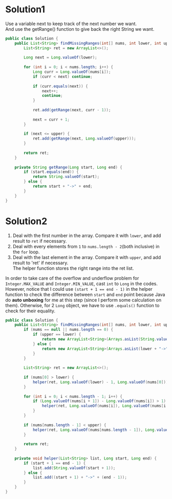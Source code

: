 # Solution1

Use a variable next to keep track of the next number we want.    
And use the getRange() function to give back the right String we want. 

```Java
public class Solution {
    public List<String> findMissingRanges(int[] nums, int lower, int upper) {
        List<String> ret = new ArrayList<>();
        
        Long next = Long.valueOf(lower);
        
        for (int i = 0; i < nums.length; i++) {
            Long curr = Long.valueOf(nums[i]);
            if (curr < next) continue;
            
            if (curr.equals(next)) {
                next++;
                continue;
            }
            
            ret.add(getRange(next, curr - 1));
            
            next = curr + 1;
        }
        
        if (next <= upper) {
            ret.add(getRange(next, Long.valueOf(upper)));
        }
        
        return ret;
    }
    
    private String getRange(Long start, Long end) {
        if (start.equals(end)) {
            return String.valueOf(start);
        } else {
            return start + "->" + end;
        }
    }
}
```

# Solution2

1. Deal with the first number in the array. Compare it with `lower`, and add result to `ret` if necessary.   
2. Deal with every elements from `1` to `nums.length - 2`(both inclusive) in the `for` loop.   
3. Deal with the last element in the array. Compare it with `upper`, and add result to 'ret' if necessary.   
The helper function stores the right range into the ret list.   

In order to take care of the overflow and underflow problem for `Integer.MAX_VALUE` and `Integer.MIN_VALUE`, cast `int` to `Long` in the codes. 
However, notice that I could use `(start + 1 == end - 1)` in the helper function to check the difference between `start` and `end` point because Java do __auto unboxing__ for me at this step (since I perform some calculation on them). 
Otherwise, for 2 `Long` object, we have to use `.equals()` function to check for their equality. 

```Java
public class Solution {
    public List<String> findMissingRanges(int[] nums, int lower, int upper) {
        if (nums == null || nums.length == 0) {
            if (upper == lower) {
                return new ArrayList<String>(Arrays.asList(String.valueOf(lower)));
            } else {
                return new ArrayList<String>(Arrays.asList(lower + "->" + upper));
            }
        }
        
        List<String> ret = new ArrayList<>();
        
        if (nums[0] > lower) {
            helper(ret, Long.valueOf(lower) - 1, Long.valueOf(nums[0]));
        }
        
        for (int i = 0; i < nums.length - 1; i++) {
            if (Long.valueOf(nums[i + 1]) - Long.valueOf(nums[i]) > 1) {
                helper(ret, Long.valueOf(nums[i]), Long.valueOf(nums[i + 1]));
            }
        }
        
        if (nums[nums.length - 1] < upper) {
            helper(ret, Long.valueOf(nums[nums.length - 1]), Long.valueOf(upper) + 1);
        }
        
        return ret;
    }
    
    private void helper(List<String> list, Long start, Long end) {
        if (start + 1 == end - 1) {
            list.add(String.valueOf(start + 1));
        } else {
            list.add((start + 1) + "->" + (end - 1));
        }
    }
}
```
